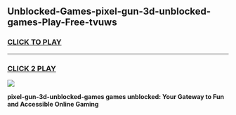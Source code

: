 
## Unblocked-Games-pixel-gun-3d-unblocked-games-Play-Free-tvuws
<h3>
<a href="https://premium76.site?title=pixel-gun-3d-unblocked-games&ref=15A">CLICK TO PLAY</a></h3>
<hr>

<h3>
<a href="https://premium76.site?title=pixel-gun-3d-unblocked-games&ref=15A">CLICK 2 PLAY</a>
  
</h3>

<a href="https://premium76.site?title=pixel-gun-3d-unblocked-games&ref=15A"><img src="https://clearcache.store/games.png"></a>


**pixel-gun-3d-unblocked-games games unblocked: Your Gateway to Fun and Accessible Online Gaming**
